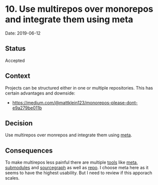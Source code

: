 # 10. Use multirepos over monorepos and integrate them using meta

Date: 2019-06-12

## Status

Accepted

## Context

Projects can be structured either in one or multiple repositories. This has certain advantages and downside:
* https://medium.com/@mattklein123/monorepos-please-dont-e9a279be011b



## Decision

Use multirepos over monrepos and integrate them using [meta](https://github.com/mateodelnorte/meta).

## Consequences

To make multirepos less painful there are multiple [tools](https://medium.com/outbrain-engineering/mono-repository-or-poly-repo-we-go-hybrid-314e1e17a7dd) like [meta](https://medium.com/@patrickleet/mono-repo-or-multi-repo-why-choose-one-when-you-can-have-both-e9c77bd0c668), [submodules](https://medium.com/@porteneuve/mastering-git-submodules-34c65e940407) and [sourcegraph](https://sourcegraph.com/start) as well as [repo](https://source.android.com/setup/develop/repo). I choose meta here as it seems to have the highest usability. But I need to review if this apporach scales.
